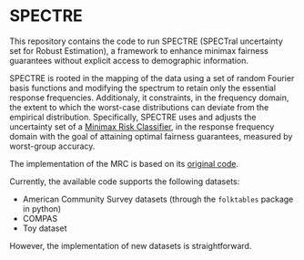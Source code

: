 # SPECTRE

This repository contains the code to run SPECTRE (SPECTral uncertainty set for Robust Estimation), a framework to enhance minimax fairness guarantees without 
explicit access to demographic information. 

SPECTRE is rooted in the mapping of the data using a set of random Fourier basis functions and modifying the spectrum to retain only the essential response
frequencies. Additionaly, it constraints, in the frequency domain, the extent to which the worst-case distributions can deviate from the empirical distribution.
Specifically, SPECTRE uses and adjusts the uncertainty set of a [Minimax Risk Classifier](http://www.jmlr.org/papers/v24/22-0339.html), in the response 
frequency domain with the goal of attaining optimal fairness guarantees, measured by worst-group accuracy.

The implementation of the MRC is based on its [original code](https://github.com/MachineLearningBCAM/MRCpy). 

Currently, the available code supports the following datasets:
- American Community Survey datasets  (through the `folktables` package in python)
- COMPAS
- Toy dataset

However, the implementation of new datasets is straightforward.
